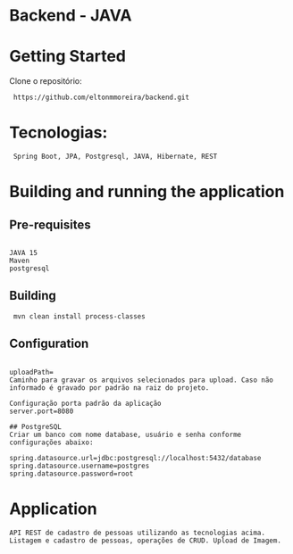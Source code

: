 # Backend - JAVA
# Getting Started
Clone o repositório:
<pre><code> https://github.com/eltonmmoreira/backend.git</code></pre>

# Tecnologias:
<pre><code> Spring Boot, JPA, Postgresql, JAVA, Hibernate, REST</code></pre>

# Building and running the application
## Pre-requisites
<pre><code>
JAVA 15
Maven
postgresql
</code></pre>

## Building
<pre><code> mvn clean install process-classes</code></pre>

## Configuration
<pre><code> 
uploadPath= 
Caminho para gravar os arquivos selecionados para upload. Caso não informado é gravado por padrão na raiz do projeto.

Configuração porta padrão da aplicação
server.port=8080

## PostgreSQL
Criar um banco com nome database, usuário e senha conforme configurações abaixo:

spring.datasource.url=jdbc:postgresql://localhost:5432/database
spring.datasource.username=postgres
spring.datasource.password=root
</code></pre>

# Application 
<pre><code>API REST de cadastro de pessoas utilizando as tecnologias acima. 
Listagem e cadastro de pessoas, operações de CRUD. Upload de Imagem.</code></pre>
